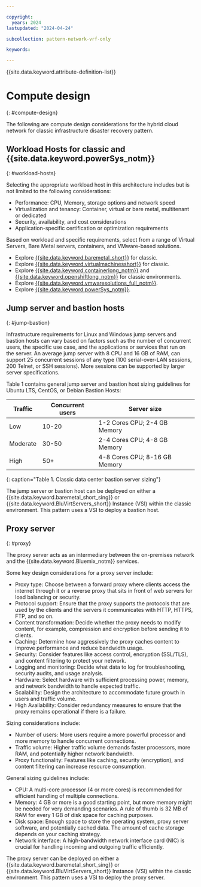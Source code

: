 ```yaml
---

copyright:
  years: 2024
lastupdated: "2024-04-24"

subcollection: pattern-network-vrf-only

keywords:

---
```


{{site.data.keyword.attribute-definition-list}}

# Compute design
{: #compute-design}

The following are compute design considerations for the hybrid cloud network for classic infrastructure disaster recovery pattern.

## Workload Hosts for classic and {{site.data.keyword.powerSys_notm}}
{: #workload-hosts}

Selecting the appropriate workload host in this architecture includes but is not limited to the following considerations:

- Performance: CPU, Memory, storage options and network speed
- Virtualization and tenancy: Container, virtual or bare metal, multitenant or dedicated
- Security, availability, and cost considerations
- Application-specific certification or optimization requirements

Based on workload and specific requirements, select from a range of Virtual Servers, Bare Metal servers, containers, and VMware-based solutions.

* Explore [{{site.data.keyword.baremetal_short}}](/docs/bare-metal?topic=bare-metal-about-bm) for classic.
* Explore [{{site.data.keyword.virtualmachinesshort}}](/docs/virtual-servers?topic=virtual-servers-about-virtual-servers) for classic.
* Explore [{{site.data.keyword.containerlong_notm}}](/docs/containers?topic=containers-cluster-create-classic&interface=ui) and [{{site.data.keyword.openshiftlong_notm}}](/docs/openshift?topic=openshift-getting-started) for classic environments.
* Explore [{{site.data.keyword.vmwaresolutions_full_notm}}](/docs/vmwaresolutions?topic=vmwaresolutions-getting-started).
* Explore [{{site.data.keyword.powerSys_notm}}](/docs/power-iaas?topic=power-iaas-getting-started).

## Jump server and bastion hosts
{: #jump-bastion}

Infrastructure requirements for Linux and Windows jump servers and bastion hosts can vary based on factors such as the number of concurrent users, the specific use case, and the applications or services that run on the server. An average jump server with 8 CPU and 16 GB of RAM, can support 25 concurrent sessions of any type (100 serial-over-LAN sessions, 200 Telnet, or SSH sessions). More sessions can be supported by larger server specifications.

Table 1 contains general jump server and bastion host sizing guidelines for Ubuntu LTS, CentOS, or Debian Bastion Hosts:

| Traffic | Concurrent users | Server size               |
|-------------|----------------------|-------------------------------|
| Low         | 10-20                | 1-2 Cores CPU; 2-4 GB Memory  |
| Moderate    | 30-50                | 2-4 Cores CPU; 4-8 GB Memory  |
| High        | 50+                  | 4-8 Cores CPU; 8-16 GB Memory |
{: caption="Table 1. Classic data center bastion server sizing"}

The jump server or bastion host can be deployed on either a {{site.data.keyword.baremetal_short_sing}} or {{site.data.keyword.BluVirtServers_short}} Instance (VSI) within the classic environment. This pattern uses a VSI to deploy a bastion host.

## Proxy server
{: #proxy}

The proxy server acts as an intermediary between the on-premises network and the {{site.data.keyword.Bluemix_notm}} services.

Some key design considerations for a proxy server include:

-	Proxy type: Choose between a forward proxy where clients access the internet through it or a reverse proxy that sits in front of web servers for load balancing or security.
-	Protocol support: Ensure that the proxy supports the protocols that are used by the clients and the servers it communicates with HTTP, HTTPS, FTP, and so on.
-	Content transformation: Decide whether the proxy needs to modify content, for example, compression and encryption before sending it to clients.
-	Caching: Determine how aggressively the proxy caches content to improve performance and reduce bandwidth usage.
-	Security: Consider features like access control, encryption (SSL/TLS), and content filtering to protect your network.
-	Logging and monitoring: Decide what data to log for troubleshooting, security audits, and usage analysis.
-	Hardware: Select hardware with sufficient processing power, memory, and network bandwidth to handle expected traffic.
-	Scalability: Design the architecture to accommodate future growth in users and traffic volume.
-	High Availability: Consider redundancy measures to ensure that the proxy remains operational if there is a failure.

Sizing considerations include:

-	Number of users: More users require a more powerful processor and more memory to handle concurrent connections.
-	Traffic volume: Higher traffic volume demands faster processors, more RAM, and potentially higher network bandwidth.
-	Proxy functionality: Features like caching, security (encryption), and content filtering can increase resource consumption.

General sizing guidelines include:

- CPU: A multi-core processor (4 or more cores) is recommended for efficient handling of multiple connections.
-	Memory: 4 GB or more is a good starting point, but more memory might be needed for very demanding scenarios. A rule of thumb is 32 MB of RAM for every 1 GB of disk space for caching purposes.
- Disk space: Enough space to store the operating system, proxy server software, and potentially cached data. The amount of cache storage depends on your caching strategy.
- Network interface: A high-bandwidth network interface card (NIC) is crucial for handling incoming and outgoing traffic efficiently.

The proxy server can be deployed on either a {{site.data.keyword.baremetal_short_sing}} or {{site.data.keyword.BluVirtServers_short}} Instance (VSI) within the classic environment. This pattern uses a VSI to deploy the proxy server.
